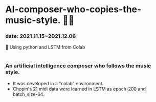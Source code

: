 # AI-composer-who-copies-the-music-style. 🎼🎵

### date: 2021.11.15~2021.12.06
🕋 Using python and LSTM from Colab </br></br>

### <strong>An artificial intelligence composer who follows the music style.</strong>
- It was developed in a "colab" environment.
- Chopin's 21 midi data were learned in LSTM as epoch-200 and batch_size-64.
